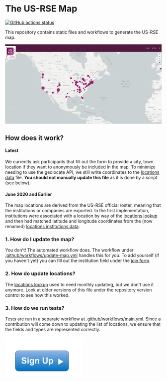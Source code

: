 # The US-RSE Map

[![GitHub actions status](https://github.com/USRSE/usrse-map/workflows/CI/badge.svg?branch=master)](https://github.com/USRSE/usrse-map/actions?query=branch%3Amaster+workflow%3ACI)

This repository contains static files and workflows to generate the US-RSE map.

![assets/img/usrse-map.png](assets/img/usrse-map.png)

## How does it work?

#### Latest

We currently ask participants that fill out
the form to provide a city, town location if they want to anonymously be included in the
map. To minimize needing to use the geolocate API, we still write coordinates to the [locations data](_data/locations.csv) file. **You should not manually update this file** as it is done by a script (see below). 

#### June 2020 and Earlier

The map locations are derived from the US-RSE official roster, meaning
that the institutions or companies are exported. In the first implementation, institutions
were associated with a location by way of the [locations lookup](_data/location-lookup.tsv)
and then had matched latitude and longitude coordinates from the (now renamed)
[locations institutions data](_data/locations-institutions.csv).


### 1. How do I update the map?

You don't! The automated workflow does. The workflow under [.github/workflows/update-map.yml](.github/workflows/update-map.yml)
handles this for you. To add yourself (if you haven't yet) you can fill out the 
institution field under the [join form](https://docs.google.com/forms/d/e/1FAIpQLSdJbPczGHFN8mfMFu_YQym508OzFtOZxfSzr1sOoINxaMmiaw/viewform).

### 2. How do update locations?

The [locations lookup](_data/location-lookup.tsv) used to need monthly updating, but we don't
use it anymore. Look at older versions of this file under the repository version control
to see how this worked. 

### 3. How do we run tests?

Tests are run in a separate workflow at [.github/workflows/main.yml](.github/workflows/main.yml).
Since a contribution will come down to updating the list of locations, we ensure that
the fields and types are represented correctly.

<!--- ## Join us! --->

<a href="https://docs.google.com/forms/d/e/1FAIpQLScBQ6AYpYYK2wL21egcaVvH0ZEvtShU-0s-XbqnY3okUsyIZw/viewform">
<img width="250px" alt="signup button" src="assets/img/signup.png"></a> 
